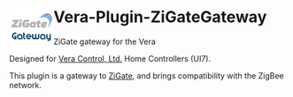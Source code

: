 # <img align="left" src="media/zigate_gateway_logo.png"> Vera-Plugin-ZiGateGateway
ZiGate gateway for the Vera
<br/>

Designed for [Vera Control, Ltd.](http://getvera.com) Home Controllers (UI7).

This plugin is a gateway to [ZiGate](http://zigate.fr), and brings compatibility with the ZigBee network. 
